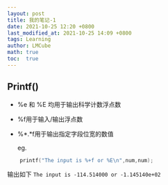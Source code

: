 ```yaml
---
layout: post
title: 我的笔记-1
date: 2021-10-25 12:20 +0800
last_modified_at: 2021-10-25 14:09 +0800
tags: Learning
author: LMCube
math: true
toc:  true
---
```

## Printf()

* %e 和 %E 均用于输出科学计数浮点数  

* %f用于输入/输出浮点数  

* %*.*f用于输出指定字段位宽的数值 

  eg.  
```c
    printf("The input is %+f or %E\n",num,num);
```
输出如下 
`The input is -114.514000 or -1.145140e+02`

